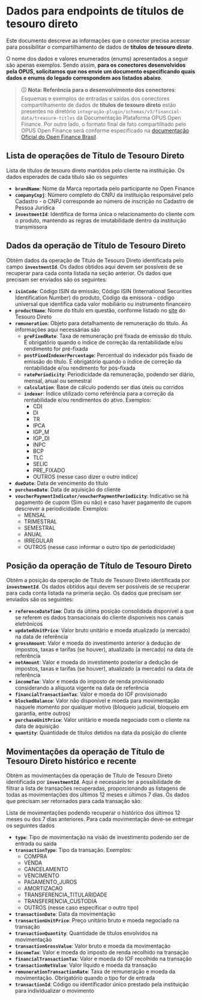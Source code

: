 # Dados para endpoints de títulos de tesouro direto

Este documento descreve as informações que o conector precisa acessar para possibilitar o compartilhamento de dados de **títulos de tesouro direto**.

O nome dos dados e valores enumerados (enums) apresentados a seguir são apenas exemplos. Sendo assim, **para os conectores desenvolvidos pela OPUS, solicitamos que nos envie um documento especificando quais dados e enums do legado correspondem aos listados abaixo**.

> 🛈 **Nota: Referência para o desenvolvimento dos conectores**: Esquemas e exemplos de entradas e saídas dos conectores compartilhamento de dados de **títulos de tesouro direto** estão presentes no diretório `integração-plugin/schemas/v3/financial-data/treasure-titles` da Documentação Plataforma OPUS Open Finance. Por outro lado, o formato final de fato compartilhado pelo OPUS Open Finance será conforme especificado na [documentação Oficial do Open Finance Brasil](https://openfinancebrasil.atlassian.net/wiki/spaces/OF/pages/163513644/Informa+es+T+cnicas+-+DC+T+tulos+do+Tesouro+Direto+-+v1.0.1).

## Lista de operações de Título de Tesouro Direto

Lista de títulos de tesouro direto mantidos pelo cliente na instituição. Os dados esperados de cada título são os seguintes

- **`brandName`**: Nome da Marca reportada pelo participante no Open Finance
- **`companyCnpj`**: Número completo do CNPJ da instituição responsável pelo Cadastro - o CNPJ corresponde ao número de inscrição no Cadastro de Pessoa Jurídica
- **`investmentId`**: Identifica de forma única o relacionamento do cliente com o produto, mantendo as regras de imutabilidade dentro da instituição transmissora

## Dados da operação de Título de Tesouro Direto

Obtém dados da operação de Título de Tesouro Direto identificada pelo campo **`investmentId`**. Os dados obtidos aqui devem ser possíveis de se recuperar para cada conta listada na seção anterior. Os dados que precisam ser enviados são os seguintes:

- **`isinCode`**: Código ISIN da emissão, Código ISIN (International Securities Identification Number) do produto, Código da emissora - código universal que identifica cada valor mobiliário ou instrumento financeiro
- **`productName`**: Nome do título em questão, conforme listado no [site](https://www.tesourodireto.com.br/) do Tesouro Direto
- **`remuneration`**: Objeto para detalhamento de remuneração do titulo. As informações aqui necessárias são
    - **`preFixedRate`**: Taxa de remuneração pré fixada de emissão do título. É obrigatório quando o índice de correção da rentabilidade e/ou rendimento for pré-fixada
    - **`postFixedIndexerPercentage`**: Percentual do indexador pós fixado de emissão do título. É obrigatório quando o índice de correção da rentabilidade e/ou rendimento for pós-fixada
    - **`ratePeriodicity`**: Periodicidade da remuneração, podendo ser diário, mensal, anual ou semestral
    - **`calculation`**: Base de cálculo podendo ser dias úteis ou corridos
    - **`indexer`**: Índice utilizado como referência para a correção da rentabilidade e/ou rendimentos do ativo. Exemplos:
        - CDI
        - DI
        - TR
        - IPCA
        - IGP_M
        - IGP_DI
        - INPC
        - BCP
        - TLC
        - SELIC
        - PRE_FIXADO
        - OUTROS (nesse caso dizer o outro índice)
- **`dueDate`**: Data de vencimento do título
- **`purchaseDate`**: Data de aquisição do cliente
- **`voucherPaymentIndicator/voucherPaymentPeriodicity`**: Indicativo se há pagamento de cupom (Sim ou não) e caso haver pagamento de cupom descrever a periodicidade. Exemplos:
    - MENSAL
    - TRIMESTRAL
    - SEMESTRAL
    - ANUAL
    - IRREGULAR
    - OUTROS (nesse caso informar o outro tipo de periodicidade)

## Posição da operação de Título de Tesouro Direto

Obtém a posição da operação de Título de Tesouro Direto identificada por **`investmentId`**. Os dados obtidos aqui devem ser possíveis de se recuperar para cada conta listada na primeria seção. Os dados que precisam ser enviados são os seguintes:

- **`referenceDateTime`**: Data da última posição consolidada disponível a que se referem os dados transacionais do cliente disponíveis nos canais eletrônicos
- **`updatedUnitPrice`**: Valor bruto unitário e moeda atualizado (a mercado) na data de referência
- **`grossAmount`**: Valor e moeda do investimento anterior à dedução de impostos, taxas e tarifas (se houver), atualizado (a mercado) na data de referência
- **`netAmount`**: Valor e moeda do investimento posterior a dedução de impostos, taxas e tarifas (se houver), atualizado (a mercado) na data de referência
- **`incomeTax`**: Valor e moeda do imposto de renda provisionado considerando a alíquota vigente na data de referência
- **`financialTransactionTax`**: Valor e moeda do IOF provisionado
- **`blockedBalance`**: Valor não disponível e moeda para movimentação naquele momento por qualquer motivo (bloqueio judicial, bloqueio em garantia, entre outros)
- **`purchaseUnitPrice`**: Valor unitário e moeda negociado com o cliente na data de aquisição
- **`quantity`**: Quantidade de títulos detidos na data da posição do cliente

## Movimentações da operação de Título de Tesouro Direto histórico e recente

Obtém as movimentações da operação de Título de Tesouro Direto identificada por **`investmentId`**. Aqui é necessário ter a possibilidade de filtrar a lista de transações recuperadas, proporcionando as listagens de todas as movimentações dos últimos 12 meses e últimos 7 dias. Os dados que precisam ser retornados para cada transação são:

Lista de movimentações podendo recuperar o histórico dos últimos 12 meses ou dos 7 dias anteriores. Para cada movimentação deve-se entregar os seguintes dados

- **`type`**: Tipo de movimentação na visão de investimento podendo ser de entrada ou saída
- **`transactionType`**: Tipo da transação. Exemplos:
    - COMPRA
    - VENDA
    - CANCELAMENTO
    - VENCIMENTO
    - PAGAMENTO_JUROS
    - AMORTIZACAO
    - TRANSFERENCIA_TITULARIDADE
    - TRANSFERENCIA_CUSTODIA
    - OUTROS (nesse caso especificar o outro tipo)
- **`transactionDate`**: Data da movimentação
- **`transactionUnitPrice`**: Preço unitário bruto e moeda negociado na transação
- **`transactionQuantity`**: Quantidade de títulos envolvidos na movimentação
- **`transactionGrossValue`**: Valor bruto e moeda da movimentação
- **`incomeTax`**: Valor e moeda do imposto de renda recolhido na transação
- **`financialTransactionTax`**: Valor e moeda do IOF recolhido na transação
- **`transactionNetValue`**: Valor líquido e moeda da transação
- **`remunerationTransactionRate`**: Taxa de remuneração e moeda da movimentação. Obrigatório quando o tipo for de entrada
- **`transactionId`**: Código ou identificador único prestado pela instituição para individualizar o movimento
